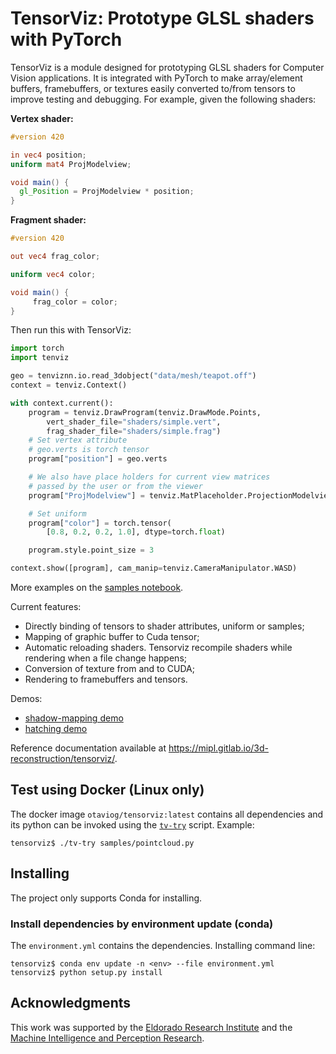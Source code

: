 # TensorViz: Prototype GLSL shaders with PyTorch

TensorViz is a module designed for prototyping GLSL shaders for Computer Vision applications.
It is integrated with PyTorch to make array/element buffers, framebuffers, or textures easily converted to/from tensors to improve testing and debugging.
For example, given the following shaders:

**Vertex shader:**


```glsl
#version 420

in vec4 position;
uniform mat4 ProjModelview;

void main() {
  gl_Position = ProjModelview * position;
}
```

**Fragment shader:**

```glsl
#version 420

out vec4 frag_color;

uniform vec4 color;

void main() {
	 frag_color = color;
}
```

Then run this with TensorViz:

```python
import torch
import tenviz

geo = tenviznn.io.read_3dobject("data/mesh/teapot.off")
context = tenviz.Context()

with context.current():
	program = tenviz.DrawProgram(tenviz.DrawMode.Points,
		vert_shader_file="shaders/simple.vert",
		frag_shader_file="shaders/simple.frag")
	# Set vertex attribute
	# geo.verts is torch tensor
	program["position"] = geo.verts

	# We also have place holders for current view matrices
	# passed by the user or from the viewer
	program["ProjModelview"] = tenviz.MatPlaceholder.ProjectionModelview

	# Set uniform
	program["color"] = torch.tensor(
		[0.8, 0.2, 0.2, 1.0], dtype=torch.float)

	program.style.point_size = 3

context.show([program], cam_manip=tenviz.CameraManipulator.WASD)
```

More examples on the [samples notebook](https://gitlab.com/mipl/3d-reconstruction/tensorviz/-/blob/master/doc/Samples.ipynb).

Current features:

* Directly binding of tensors to shader attributes, uniform or samples;
* Mapping of graphic buffer to Cuda tensor;
* Automatic reloading shaders. Tensorviz recompile shaders while rendering when a file change happens;
* Conversion of texture from and to CUDA;
* Rendering to framebuffers and tensors.

Demos:

* [shadow-mapping demo](https://github.com/otaviog/shadow-mapping)
* [hatching demo](https://github.com/otaviog/hatching-shading)

Reference documentation available at https://mipl.gitlab.io/3d-reconstruction/tensorviz/.

## Test using Docker (Linux only)

The docker image `otaviog/tensorviz:latest` contains all dependencies and its python can be invoked using the [`tv-try`](tv-try) script.
Example:


```shell
tensorviz$ ./tv-try samples/pointcloud.py
```

## Installing

The project only supports Conda for installing.

### Install dependencies by environment update (conda)

The `environment.yml` contains the dependencies. Installing command line:

```shell
tensorviz$ conda env update -n <env> --file environment.yml
tensorviz$ python setup.py install
```

## Acknowledgments

This work was supported by the [Eldorado Research Institute](https://www.eldorado.org.br/) and the [Machine Intelligence and Perception Research](https://gitlab.com/mipl).
